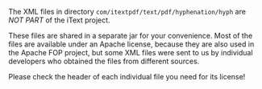The XML files in directory `com/itextpdf/text/pdf/hyphenation/hyph` are *NOT PART* of the iText project.

These files are shared in a separate jar for your convenience. Most of the files are available under an Apache license, because they are also used in the Apache FOP project, but some XML files were sent to us by individual developers who obtained the files from different sources.

Please check the header of each individual file you need for its license!
